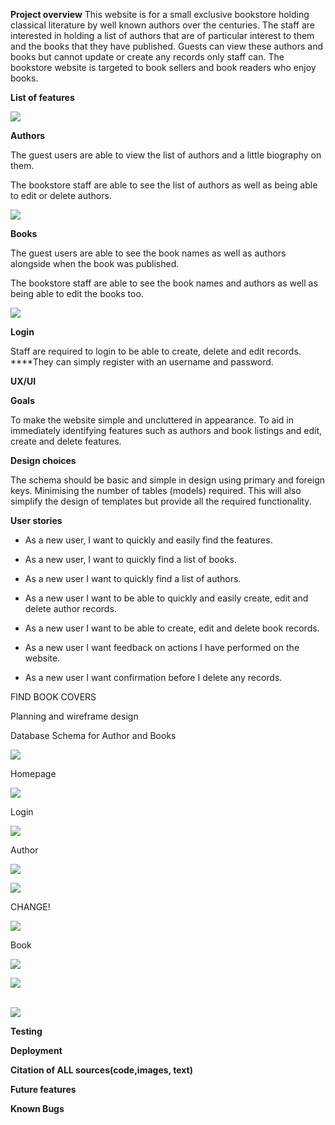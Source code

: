 

**Project overview**
This website is for a small exclusive bookstore holding classical literature by well known authors over the centuries. The staff are interested in holding a list of authors that are of particular interest to them and the books that they have published. Guests can view these authors and books but cannot update or create any records only staff can. The bookstore website is targeted to book sellers and book readers who enjoy books.

**List of features**

****![](https://lh7-us.googleusercontent.com/docsz/AD_4nXfkCZO-2yRe0tVgoFEKlhEnqOoJRQE6r-e6b3HvSchteSt2gU6WjEoPT6SjFAH4-x6QdeWv1jIVffp3bA4OMbgLmFKzqMcfljpZkGFVkc-yv3n-M4q8_042ZP4nnfhik2qBRvwE_IMy_9c0LWuKZ9choJF-?key=fOM-cHyIvWK8DWyfjOEwAQ)****

**Authors**

The guest users are able to view the list of authors and a little biography on them.

The bookstore staff are able to see the list of authors as well as being able to edit or delete authors.

****![](https://lh7-us.googleusercontent.com/docsz/AD_4nXeCjpn6WSyQP5FOIUOJUe_k0wc8sEidKrkrQruCS1Q3157ISy1uR5jkcrbHwrOgmmk65nedYrPAUyyhVs5YuYMI03Au97zwOg9b0vws0GyM0jurve2seKkVTDV6Uf_fYB-5D8BaDHWvVXp8Le9yRSUAkk4?key=fOM-cHyIvWK8DWyfjOEwAQ)****

**Books** 

The guest users are able to see the book names as well as authors alongside when the book was published. 

The bookstore staff are able to see the book names and authors as well as being able to edit the books too.

![](https://lh7-us.googleusercontent.com/docsz/AD_4nXd5nqnldHCugbtJTCzH2MV6TkzuKlCWOF6kfELhwfCWZxViUUbdiNttURjv2noPGL0lDQDXxRNrOdsmAdgUl30CGw5cn775nenjhZCs2EDixUN5ynPJdX4wolfzs2g0so66GXYhZD6t8IBhAtimAilALruQ?key=fOM-cHyIvWK8DWyfjOEwAQ)

**Login**

Staff are required to login to be able to create, delete and edit records. ****They can simply register with an username and password.


**UX/UI**


**Goals** 

To make the website simple and uncluttered in appearance. To aid in immediately identifying features such as authors and book listings and edit, create and delete features. 

**Design choices**

The schema should be basic and simple in design using primary and foreign keys. Minimising the number of tables (models) required. This will also simplify the design of templates but provide all the required functionality.

**User stories** 

- As a new user, I want to quickly and easily find the features. 

- As a new user, I want to quickly find a list of books.

- As a new user I want to quickly find a list of authors.

- As a new user I want to be able to quickly and easily create, edit and delete author records.

- As a new user I want to be able to create, edit and delete book records.

- As a new user I want feedback on actions I have performed on the website.

- As a new user I want confirmation before I delete any records.

FIND BOOK COVERS

Planning and wireframe design

Database Schema for Author and Books

![](https://lh7-us.googleusercontent.com/docsz/AD_4nXeuGZBdm0IT4YV4unDsJ9xkL7Y4R1hpo75uPs6Gk-fuFFfpJtSTWjsHA-Ed_3731Bqjem88tn2CbAnCtbce0lSN70iRVGyDn7iwvVgJvq262TVro_ZBjN0_xF8WL814dX0cgW0laG16JN2DcFkJhi6R30Y?key=fOM-cHyIvWK8DWyfjOEwAQ)

Homepage

![](https://lh7-us.googleusercontent.com/docsz/AD_4nXdN3NlPerQ-mZFHN6Z6sJx_SPScwCTAyRWj6wunq5MsFGyPwJmEmgiEDb3uoZiZfsm-SZCz4earkUTGgGlJyqVdU9TDcKuz_eUG2YOTtcp7ao3Ttj8MA-pbA6SGnghu5gDIe1w1UGvURjmjjkvGYVqJyVA?key=fOM-cHyIvWK8DWyfjOEwAQ)

Login

![](https://lh7-us.googleusercontent.com/docsz/AD_4nXdxMT35wveCgMaQIZPkQ994QLIC7SP3KD_Vny3JqlpigpQUsYyaqcIG_81G7uNamdKxHd0GJsOC0cwyF_V_SiMGOgALLfR0g5ow70-sOCCYN8bJyAFgEr7ztKZZAj9DBePVGbI9H1cUGGgWl1f32toftLLY?key=fOM-cHyIvWK8DWyfjOEwAQ)

Author

![](https://lh7-us.googleusercontent.com/docsz/AD_4nXcEZ5jpa-wYAueo5MXapcTK9AReyccKSR56V55siXc6OtarNVaN0xttFsNh7zY-9u6x6nJN7f8YxnAXJsR7QXTJvfCuk7LNa07t0XxkavOdCFFNXpO2TkBalk0GNPHwC_2Pk4yCCprCwvz-C4xYtK3qFK6I?key=fOM-cHyIvWK8DWyfjOEwAQ)

![](https://lh7-us.googleusercontent.com/docsz/AD_4nXfDL9GmnmK4_yyHjcN0X1zKC7oEuCdsIUi3ljh9hrCvNjKfMlzyZs0VhpKo4tcKKmHPJR011gHeakvYORNq1uavihLcxjBSV9vmssZfouxslkDaTF3FJlfyCDB01sXNq_L30KvNd8E3szxSVnyadxrrkUk?key=fOM-cHyIvWK8DWyfjOEwAQ)

CHANGE!

![](https://lh7-us.googleusercontent.com/docsz/AD_4nXeMJrjc39Fwid9Rp5wzTCCtnEj28x_6c3mWxq06GrxyW_dNihtVeTVa0ciEc9W_yVPMCPHh6uDRW1R1QN_AoSwqe4uhI_Bo8rJVKaimZT199-HV9AiVqrp9xW110Emi7GKyAfdkEJpEDkjsDK4tW32j2cRp?key=fOM-cHyIvWK8DWyfjOEwAQ)

Book

![](https://lh7-us.googleusercontent.com/docsz/AD_4nXctZ2OKTfRzemDl-g1eTYo1juPbz1GeldPJuw-ChyJidPPYGEeOfZQizW5ZyIEJpTnlCOMuiYKIjP6lSG11bjlOTXTbi6kz6FydB0YHG9OHJBwmnC7Z1R5L1Z6a2s6ipZfH7Ix_ceuP4ln8pJ5By3hS4ok?key=fOM-cHyIvWK8DWyfjOEwAQ)

![](https://lh7-us.googleusercontent.com/docsz/AD_4nXepRKBCWNN84O6Uz9l4ioVs3mj1JZ1eH9suY42MVeg065mSaFPyNq_Gu8BfRXoxoLn3rI9-JiNzzfHs8PH5A71-JsPf-vRPhFRsX1tZ1YF0EciqUgtvgcOSpFPAAVqUQC3CTcmGXeKe90ympiQseoYz4iB2?key=fOM-cHyIvWK8DWyfjOEwAQ)

\
![](https://lh7-us.googleusercontent.com/docsz/AD_4nXcg3VOQRIt9hvZ3oemMHFlNbEmhkM1FhhATwRoix-Xlis85FsEan-zdsGdIfzPPP6gdp9waeJ4yZGkXfVa2NVMQkhEKZ3r7A-JgHQXL9WK9Sk4lO8zXFA1luiAjveaRWJilHv9dMZuqEQdxlS9kVwxr1ZDA?key=fOM-cHyIvWK8DWyfjOEwAQ)




**Testing**



**Deployment**

**Citation of ALL sources(code,images, text)**

**Future features**

**Known Bugs**
